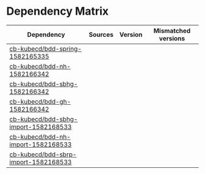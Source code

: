 # Dependency Matrix

Dependency | Sources | Version | Mismatched versions
---------- | ------- | ------- | -------------------
[cb-kubecd/bdd-spring-1582165335](https://github.com/cb-kubecd/bdd-spring-1582165335.git) |  | []() | 
[cb-kubecd/bdd-nh-1582166342](https://github.com/cb-kubecd/bdd-nh-1582166342.git) |  | []() | 
[cb-kubecd/bdd-sbhg-1582166342](https://github.com/cb-kubecd/bdd-sbhg-1582166342.git) |  | []() | 
[cb-kubecd/bdd-gh-1582166342](https://github.com/cb-kubecd/bdd-gh-1582166342.git) |  | []() | 
[cb-kubecd/bdd-sbhg-import-1582168533](https://github.com/cb-kubecd/bdd-sbhg-import-1582168533.git) |  | []() | 
[cb-kubecd/bdd-nh-import-1582168533](https://github.com/cb-kubecd/bdd-nh-import-1582168533.git) |  | []() | 
[cb-kubecd/bdd-sbrp-import-1582168533](https://github.com/cb-kubecd/bdd-sbrp-import-1582168533.git) |  | []() | 
